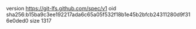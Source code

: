 version https://git-lfs.github.com/spec/v1
oid sha256:b15ba9c3ee192217ada6c65a05f532f18b1e45b2bfcb24311280d9f316e0ded0
size 1317
